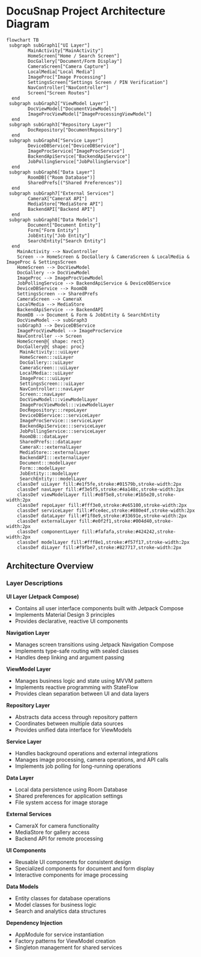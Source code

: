 # DocuSnap Project Architecture Diagram

```mermaid
flowchart TB
 subgraph subGraph1["UI Layer"]
        MainActivity["MainActivity"]
        HomeScreen["Home / Search Screen"]
        DocGallery["Document/Form Display"]
        CameraScreen["Camera Capture"]
        LocalMedia["Local Media"]
        ImageProc["Image Processing"]
        SettingsScreen["Settings Screen / PIN Verification"]
        NavController["NavController"]
        Screen["Screen Routes"]
  end
 subgraph subGraph2["ViewModel Layer"]
        DocViewModel["DocumentViewModel"]
        ImageProcViewModel["ImageProcessingViewModel"]
  end
 subgraph subGraph3["Repository Layer"]
        DocRepository["DocumentRepository"]
  end
 subgraph subGraph4["Service Layer"]
        DeviceDBService["DeviceDBService"]
        ImageProcService["ImageProcService"]
        BackendApiService["BackendApiService"]
        JobPollingService["JobPollingService"]
  end
 subgraph subGraph6["Data Layer"]
        RoomDB[("Room Database")]
        SharedPrefs[("Shared Preferences")]
  end
 subgraph subGraph7["External Services"]
        CameraX["CameraX API"]
        MediaStore["MediaStore API"]
        BackendAPI["Backend API"]
  end
 subgraph subGraph8["Data Models"]
        Document["Document Entity"]
        Form["Form Entity"]
        JobEntity["Job Entity"]
        SearchEntity["Search Entity"]
  end
    MainActivity --> NavController
    Screen --> HomeScreen & DocGallery & CameraScreen & LocalMedia & ImageProc & SettingsScreen
    HomeScreen --> DocViewModel
    DocGallery --> DocViewModel
    ImageProc --> ImageProcViewModel
    JobPollingService --> BackendApiService & DeviceDBService
    DeviceDBService --> RoomDB
    SettingsScreen --> SharedPrefs
    CameraScreen --> CameraX
    LocalMedia --> MediaStore
    BackendApiService --> BackendAPI
    RoomDB --> Document & Form & JobEntity & SearchEntity
    DocViewModel --> subGraph3
    subGraph3 --> DeviceDBService
    ImageProcViewModel --> ImageProcService
    NavController --> Screen
    HomeScreen@{ shape: rect}
    DocGallery@{ shape: proc}
     MainActivity:::uiLayer
     HomeScreen:::uiLayer
     DocGallery:::uiLayer
     CameraScreen:::uiLayer
     LocalMedia:::uiLayer
     ImageProc:::uiLayer
     SettingsScreen:::uiLayer
     NavController:::navLayer
     Screen:::navLayer
     DocViewModel:::viewModelLayer
     ImageProcViewModel:::viewModelLayer
     DocRepository:::repoLayer
     DeviceDBService:::serviceLayer
     ImageProcService:::serviceLayer
     BackendApiService:::serviceLayer
     JobPollingService:::serviceLayer
     RoomDB:::dataLayer
     SharedPrefs:::dataLayer
     CameraX:::externalLayer
     MediaStore:::externalLayer
     BackendAPI:::externalLayer
     Document:::modelLayer
     Form:::modelLayer
     JobEntity:::modelLayer
     SearchEntity:::modelLayer
    classDef uiLayer fill:#e1f5fe,stroke:#01579b,stroke-width:2px
    classDef navLayer fill:#f3e5f5,stroke:#4a148c,stroke-width:2px
    classDef viewModelLayer fill:#e8f5e8,stroke:#1b5e20,stroke-width:2px
    classDef repoLayer fill:#fff3e0,stroke:#e65100,stroke-width:2px
    classDef serviceLayer fill:#fce4ec,stroke:#880e4f,stroke-width:2px
    classDef dataLayer fill:#f1f8e9,stroke:#33691e,stroke-width:2px
    classDef externalLayer fill:#e0f2f1,stroke:#004d40,stroke-width:2px
    classDef componentLayer fill:#fafafa,stroke:#424242,stroke-width:2px
    classDef modelLayer fill:#fff8e1,stroke:#f57f17,stroke-width:2px
    classDef diLayer fill:#f9fbe7,stroke:#827717,stroke-width:2px

```

## Architecture Overview

### Layer Descriptions

**UI Layer (Jetpack Compose)**

- Contains all user interface components built with Jetpack Compose
- Implements Material Design 3 principles
- Provides declarative, reactive UI components

**Navigation Layer**

- Manages screen transitions using Jetpack Navigation Compose
- Implements type-safe routing with sealed classes
- Handles deep linking and argument passing

**ViewModel Layer**

- Manages business logic and state using MVVM pattern
- Implements reactive programming with StateFlow
- Provides clean separation between UI and data layers

**Repository Layer**

- Abstracts data access through repository pattern
- Coordinates between multiple data sources
- Provides unified data interface for ViewModels

**Service Layer**

- Handles background operations and external integrations
- Manages image processing, camera operations, and API calls
- Implements job polling for long-running operations

**Data Layer**

- Local data persistence using Room Database
- Shared preferences for application settings
- File system access for image storage

**External Services**

- CameraX for camera functionality
- MediaStore for gallery access
- Backend API for remote processing

**UI Components**

- Reusable UI components for consistent design
- Specialized components for document and form display
- Interactive components for image processing

**Data Models**

- Entity classes for database operations
- Model classes for business logic
- Search and analytics data structures

**Dependency Injection**

- AppModule for service instantiation
- Factory patterns for ViewModel creation
- Singleton management for shared services
